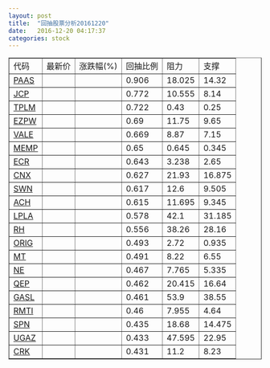 ```yaml
---
layout: post
title:  "回抽股票分析20161220"
date:   2016-12-20 04:17:37
categories: stock
---
```

<script type="text/javascript">
var stockList = []
stockList.push('gb_paas');
stockList.push('gb_jcp');
stockList.push('gb_tplm');
stockList.push('gb_ezpw');
stockList.push('gb_vale');
stockList.push('gb_memp');
stockList.push('gb_ecr');
stockList.push('gb_cnx');
stockList.push('gb_swn');
stockList.push('gb_ach');
stockList.push('gb_lpla');
stockList.push('gb_rh');
stockList.push('gb_orig');
stockList.push('gb_mt');
stockList.push('gb_ne');
stockList.push('gb_qep');
stockList.push('gb_gasl');
stockList.push('gb_rmti');
stockList.push('gb_spn');
stockList.push('gb_ugaz');
stockList.push('gb_crk');
</script>
<table border="1">
 <tr>
 <td>代码</td>
 <td>最新价</td>
 <td>涨跌幅(%)</td>
 <td>回抽比例</td>
 <td>阻力</td>
 <td>支撑</td>
</tr>
  <tr id="paas">
  <td><a href="http://stock.finance.sina.com.cn/usstock/quotes/PAAS.html" target="_blank">PAAS</a></td><td></td><td></td><td>0.906</td><td>18.025</td><td>14.32</td></tr>
  <tr id="jcp">
  <td><a href="http://stock.finance.sina.com.cn/usstock/quotes/JCP.html" target="_blank">JCP</a></td><td></td><td></td><td>0.772</td><td>10.555</td><td>8.14</td></tr>
  <tr id="tplm">
  <td><a href="http://stock.finance.sina.com.cn/usstock/quotes/TPLM.html" target="_blank">TPLM</a></td><td></td><td></td><td>0.722</td><td>0.43</td><td>0.25</td></tr>
  <tr id="ezpw">
  <td><a href="http://stock.finance.sina.com.cn/usstock/quotes/EZPW.html" target="_blank">EZPW</a></td><td></td><td></td><td>0.69</td><td>11.75</td><td>9.65</td></tr>
  <tr id="vale">
  <td><a href="http://stock.finance.sina.com.cn/usstock/quotes/VALE.html" target="_blank">VALE</a></td><td></td><td></td><td>0.669</td><td>8.87</td><td>7.15</td></tr>
  <tr id="memp">
  <td><a href="http://stock.finance.sina.com.cn/usstock/quotes/MEMP.html" target="_blank">MEMP</a></td><td></td><td></td><td>0.65</td><td>0.645</td><td>0.345</td></tr>
  <tr id="ecr">
  <td><a href="http://stock.finance.sina.com.cn/usstock/quotes/ECR.html" target="_blank">ECR</a></td><td></td><td></td><td>0.643</td><td>3.238</td><td>2.65</td></tr>
  <tr id="cnx">
  <td><a href="http://stock.finance.sina.com.cn/usstock/quotes/CNX.html" target="_blank">CNX</a></td><td></td><td></td><td>0.627</td><td>21.93</td><td>16.875</td></tr>
  <tr id="swn">
  <td><a href="http://stock.finance.sina.com.cn/usstock/quotes/SWN.html" target="_blank">SWN</a></td><td></td><td></td><td>0.617</td><td>12.6</td><td>9.505</td></tr>
  <tr id="ach">
  <td><a href="http://stock.finance.sina.com.cn/usstock/quotes/ACH.html" target="_blank">ACH</a></td><td></td><td></td><td>0.615</td><td>11.695</td><td>9.345</td></tr>
  <tr id="lpla">
  <td><a href="http://stock.finance.sina.com.cn/usstock/quotes/LPLA.html" target="_blank">LPLA</a></td><td></td><td></td><td>0.578</td><td>42.1</td><td>31.185</td></tr>
  <tr id="rh">
  <td><a href="http://stock.finance.sina.com.cn/usstock/quotes/RH.html" target="_blank">RH</a></td><td></td><td></td><td>0.556</td><td>38.26</td><td>28.16</td></tr>
  <tr id="orig">
  <td><a href="http://stock.finance.sina.com.cn/usstock/quotes/ORIG.html" target="_blank">ORIG</a></td><td></td><td></td><td>0.493</td><td>2.72</td><td>0.935</td></tr>
  <tr id="mt">
  <td><a href="http://stock.finance.sina.com.cn/usstock/quotes/MT.html" target="_blank">MT</a></td><td></td><td></td><td>0.491</td><td>8.22</td><td>6.55</td></tr>
  <tr id="ne">
  <td><a href="http://stock.finance.sina.com.cn/usstock/quotes/NE.html" target="_blank">NE</a></td><td></td><td></td><td>0.467</td><td>7.765</td><td>5.335</td></tr>
  <tr id="qep">
  <td><a href="http://stock.finance.sina.com.cn/usstock/quotes/QEP.html" target="_blank">QEP</a></td><td></td><td></td><td>0.462</td><td>20.415</td><td>16.64</td></tr>
  <tr id="gasl">
  <td><a href="http://stock.finance.sina.com.cn/usstock/quotes/GASL.html" target="_blank">GASL</a></td><td></td><td></td><td>0.461</td><td>53.9</td><td>38.55</td></tr>
  <tr id="rmti">
  <td><a href="http://stock.finance.sina.com.cn/usstock/quotes/RMTI.html" target="_blank">RMTI</a></td><td></td><td></td><td>0.46</td><td>7.955</td><td>4.64</td></tr>
  <tr id="spn">
  <td><a href="http://stock.finance.sina.com.cn/usstock/quotes/SPN.html" target="_blank">SPN</a></td><td></td><td></td><td>0.435</td><td>18.68</td><td>14.475</td></tr>
  <tr id="ugaz">
  <td><a href="http://stock.finance.sina.com.cn/usstock/quotes/UGAZ.html" target="_blank">UGAZ</a></td><td></td><td></td><td>0.433</td><td>47.595</td><td>22.95</td></tr>
  <tr id="crk">
  <td><a href="http://stock.finance.sina.com.cn/usstock/quotes/CRK.html" target="_blank">CRK</a></td><td></td><td></td><td>0.431</td><td>11.2</td><td>8.23</td></tr>
</table>
